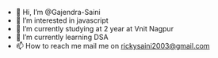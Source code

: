 - 👋 Hi, I’m @Gajendra-Saini
- 👀 I’m interested in javascript
- 🌱 I’m currently studying  at 2 year at Vnit Nagpur
- 💞️ I’m currently learning DSA
- 📫 How to reach me mail me on rickysaini2003@gmail.com

<!---
Gajendra-Saini/Gajendra-Saini is a ✨ special ✨ repository because its `README.md` (this file) appears on your GitHub profile.
You can click the Preview link to take a look at your changes.
--->
